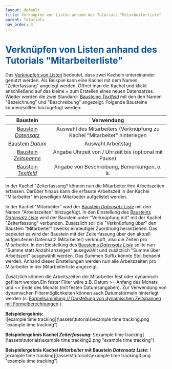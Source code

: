 ```yaml
---
layout: default
title: Verknüpfen von Listen anhand des Tutorials "Mitarbeiterliste"
parent: Tutorials
nav_order: 3
---
```


# <span style="color:#0b5394">**Verknüpfen von Listen anhand des Tutorials "Mitarbeiterliste"**</span>

Das
[Verknüpfen von Listen](/docs/link-lists.html "Verknüpfen von Listen")
bedeutet, dass zwei Kacheln untereinander genutzt werden. Als Beispiel kann eine Kachel mit dem Namen
"Zeiterfassung" angelegt werden. Öffnet man die Kachel und klickt anschließend auf das kleine + zum
Erstellen eines neuen Datensatzes. Wieder werden die zwei Standard-
[Bausteine *Textfeld*](/docs/record-spec-settings.html#textfeld)
mit den den Namen "Bezeichnung" und "Beschreibung" angezeigt. Folgende Bausteine können/sollten hinzugefügt werden:

| Baustein                                  | Verwendung
|:------:                                   |:------:
| [Baustein *Datensatz*](/docs/record-spec-settings.html#datensatz)                      | Auswahl des Mitarbeiters (Verknüpfung zu Kachel "Mitarbeiter" hinterlegen
| [Baustein *Datum*](/docs/record-spec-settings.html#datum)                          | Auswahl Arbeitstag
| [Baustein *Zeitspanne*](/docs/record-spec-settings.html#zeitspanne)                     | Angabe Uhrzeit von / Uhrzeit bis (optional mit Pause)
| [Baustein *Textfeld*](/docs/record-spec-settings.html#textfeld)                       | Angabe von Beschreibung, Bemerkungen, o. ä.

In der Kachel "Zeiterfassung* können nun die Mitarbeiter ihre Arbeitszeiten erfassen. Darüber hinaus kann die erfasste
Arbeitszeit in der Kachel "Mitarbeiter" im jeweiligen Mitarbeiter aufgelistet werden.

In der Kachel "Mitarbeiter" wird der
[Baustein *Datensatz Liste*](/docs/record-spec-settings.html#datensatz-liste)
mit den Namen "Arbeitszeiten" hinzugefügt. In den Einstellung des
[Bausteins *Datensatz Liste*](/docs/record-spec-settings.html#datensatz-liste)
wird der Baustein unter "Verknüpfung mit" mit der Kachel "Zeiterfassung" verbunden. Zusätzlich soll die "Verknüpfung
über" den Baustein "Mitarbeiter" zwecks eindeutiger Zuordnung heranziehen. Das bedeutet es wird der Baustein mit der
Zeiterfassung über den aktuell aufgerufenen Datensatz (Mitarbeiter) verknüpft, also die Zeiten pro Mitarbeiter.
In den Einstellung des
[Bausteins *Datensatz Liste*](/docs/record-spec-settings.html#datensatz-liste)
sollte nun "Summe statt Anzahl anzeigen" ausegwählt und zusätzlich "Summe über Arbeitszeit" ausgewählt werden. Das
Summen Suffix könnte Std. benannt werden. Anhand dieser Einstellungen werden nun alle Arbeitszeiten pro Mitarbeiter
in der Mitarbeiterliste angezeigt.

Zusätzlich können die Arbeitszeiten der Mitarbeiter fest oder dynamisch gefiltert werden.Ein fester Filter wäre z.B.
Datum >= Anfang des Monats und <= Ende des Monats (mit festen Datumsangaben). Zur Verwendung von dynamischen Filtermöglichkeiten
können auch Datumsformeln hinterlegt werden (s.
[Formelsammlung // Darstellung von dynamischen Zeitspannen mit Formelberechnungen](/docs/formulary.html#darstellungen-von-dynamischen-zeitspannen-mit-formelberechnungen "Formelsammlung // Darstellung von dynamischen Zeitspannen mit Formelberechnungen")
).

**Beispielergebnis:**  
![example time tracking](\assets\tutorials\example time tracking.png "example time tracking")

**Beispielergebnis Kachel *Zeiterfassung:***
![example time tracking](\assets\tutorials\example time tracking2.png "example time tracking")

**Beispielergebnis Kachel *Mitarbeiter* mit Baustein *Datensatz Liste*:**
![example time tracking](\assets\tutorials\example time tracking3.png "example time tracking")